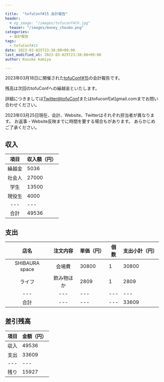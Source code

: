 ```yaml
---

title:  "tofuConf#15 会計報告"
header:
  # og_image: "/images/tofuconf4th.jpg"
  teaser: "/images/money_choubo.png"
categories:
  - 会計報告
tags:
  - tofuConf#15
date: 2023-03-025T23:38:00+09:00
last_modified_at: 2023-03-025T23:38:00+09:00
author: Kosuke Kamiya

---
```


2023年03月18日に開催された[tofuConf#15](/2023-03-26/we-held-the-15th-tofuconf.html)の会計報告です。

残高は次回のtofuConfへの繰越金といたします。

詳細につきましては[Twitter@tofuConf](https://twitter.com/tofuconf)またはtofuconf[at]gmail.comまでお問い合わせください。

2023年03月25日現在、会計、Website、Twitterはそれぞれ担当者が異なります。
お返事・Website反映までに時間を要する場合もがあります。
あらかじめご了承ください。

## 収入

|	項目	|	収入額（円）	|
|:---:|---|
| 繰越金 | 5036 |
| 社会人 | 27000 |
| 学生 | 13500 |
| 現役生 | 4000 |
|---|---|
| 合計 | 49536 |

## 支出

|	店名	|	注文内容	|	単価（円）	|	個数	|	支出小計（円）	|
|:---:|:---:|---|---|---|
| SHIBAURA space | 会場費 | 30800 | 1 | 30800 |
| ライフ | 飲み物ほか | 2809 | 1 | 2809 |
|---|---|---|---|---|
| 合計 |---|---|---| 33609 |


## 差引残高

| 項目 | 金額（円） |
|:---:|---|
| 収入 | 49536 |
| 支出 | 33609 |
|---|---|
| 残り | 15927 |

<style type="text/css">
<!--
table {
  width:auto;
  margin-left:auto;
  margin-right:auto;
}
-->
</style>
